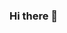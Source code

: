 ### Hi there 👋

<!--
**Marduk-James/Marduk-James** is a ✨ _special_ ✨ repository because its `README.md` (this file) appears on your GitHub profile.

Here are some ideas to get you started:

- 🔭 I’m currently working on Information Security Certification on FreeCodeCamp.org
- 🌱 I’m currently learning the basics of a lot of things.
- 👯 I’m looking to collaborate on anything I can be of use to.
- 🤔 I’m looking for help with finding a job in Cybersecurity
- 💬 Ask me about ANYTHING. I am an open book.
- 📫 How to reach me: @Marduk_James or www.linkedin.com/in/m-james-mcneill-38270a174/
- 😄 Pronouns: He/Him
- ⚡ Fun fact: I have 4 dogs currently. All spoiled rotten. They're jerks really. Lol
-->

